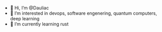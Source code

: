- 👋 Hi, I’m @Dauliac
- 👀 I’m interested in devops, software engenering, quantum computers, deep learning 
- 🌱 I’m currently learning rust
<!---
Dauliac/Dauliac is a ✨ special ✨ repository because its `README.md` (this file) appears on your GitHub profile.
You can click the Preview link to take a look at your changes.
--->
